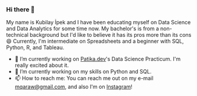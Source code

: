 ### Hi there 👋

My name is Kubilay İpek and I have been educating myself on Data Science and Data Analytics for some time now. My bachelor's is from a non-technical background but I'd like to believe it has its pros more than its cons :smile:
Currently, I'm intermediate on Spreadsheets and a beginner with SQL, Python, R, and Tableau.

- 🔭 I’m currently working on [Patika.dev](https://www.patika.dev/tr)'s Data Science Practicum. I'm really excited about it.
- 🌱 I’m currently working on my skills on Python and SQL.    
- 📫 How to reach me: You can reach me out on my e-mail mqaraw@gmail.com, and also I'm on [Instagram](https://www.instagram.com/kubilayipekk/)!


